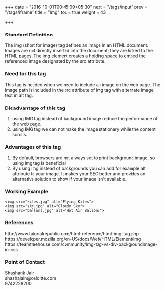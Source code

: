 +++
date = "2016-10-01T00:45:09+05:30"
next = "/tags/input"
prev = "/tags/iframe"
title = "img"
toc = true
weight = 43

+++

<h3>Standard Definition</h3>
The img (short for image) tag defines an image in an HTML document. Images are not directly inserted into the document; they are linked to the HTML pages. The img element creates a holding space to embed the referenced image designated by the src attribute.

<h3>Need for this tag</h3>
This tag is needed when we need to include an image on the web page. The image path is included in the src attribute of img tag with alternate image text in alt tag.

<h3>Disadvantage of this tag</h3>
<ol>
  <li>using IMG tag instead of background image reduce the performance of the web page.</li>
  <li>using IMG tag we can not make the image stationary while the content scrolls.</li>
</ol>

<h3>Advantages of this tag</h3>
<ol>
  <li>By default, browsers are not always set to print background image, so using img tag is beneficial.</li>
  <li>By using img instead of backgrounds you can add for example alt attribute to your image. It makes your SEO better and provides an alternative solution to show if your image isn't available.</li>
</ol>

<h3>Working Example</h3>

    <img src="kites.jpg" alt="Flying Kites">
    <img src="sky.jpg" alt="Cloudy Sky">
    <img src="ballons.jpg" alt="Hot Air Ballons">

<h3>References</h3>
http://www.tutorialrepublic.com/html-reference/html-img-tag.php
<br>
https://developer.mozilla.org/en-US/docs/Web/HTML/Element/img
<br>
https://teamtreehouse.com/community/img-tag-vs-div-backgroundimage-in-css


<h3>Point of Contact</h3>
Shashank Jain <br>
shashajain@deloitte.com <br>
9742228200
